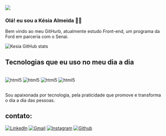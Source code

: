 <img widht=100% src="https://capsule-render.vercel.app/api?type=waving&color=48D1CC&height=120&section=header"/>

### Olá! eu sou a Késia Almeida 👋🏿
Bem vindo ao meu GitHurb, atualmente estudo Front-end, um programa da Ford em parceria com o Senai.

![Kesia GitHub stats](https://github-readme-stats.vercel.app/api?username=kesiaalmeida&show_icons=true&theme=synthwave)

## Tecnologias que eu uso no meu dia a dia

<div style="display: inline_block"><br/>
<img align="center" alt="html5" src="https://img.shields.io/badge/HTML5-E34F26?style=for-the-badge&logo=html5&logoColor=white"/>
<img align="center" alt="html5" src="https://img.shields.io/badge/JavaScript-F7DF1E?style=for-the-badge&logo=javascript&logoColor=black"/>
<img align="center" alt="html5" src="https://img.shields.io/badge/CSS3-1572B6?style=for-the-badge&logo=css3&logoColor=white"/>
<img align="center" alt="html5" src="https://img.shields.io/badge/GIT-E44C30?style=for-the-badge&logo=git&logoColor=white"/>
</div></br>

Sou apaixonada por tecnologia, pela praticidade que promove e  transforma o dia a dia das pessoas.

## contato:

[![Linkedln](https://img.shields.io/badge/LinkedIn-0077B5?style=for-the-badge&logo=linkedin&logoColor=white)](https://linkedin.com/KésiaAlmeida)
[![Gmail](https://img.shields.io/badge/Gmail-D14836?style=for-the-badge&logo=gmail&logoColor=white)](https://kesia.we@gmail.com)
[![Instagram](https://img.shields.io/badge/Instagram-E4405F?style=for-the-badge&logo=instagram&logoColor=white)](https://instagram.com/kesiawe)
[![Github](https://img.shields.io/badge/GitHub-100000?style=for-the-badge&logo=github&logoColor=white)](https://github.com/KesiaAlmeida)
